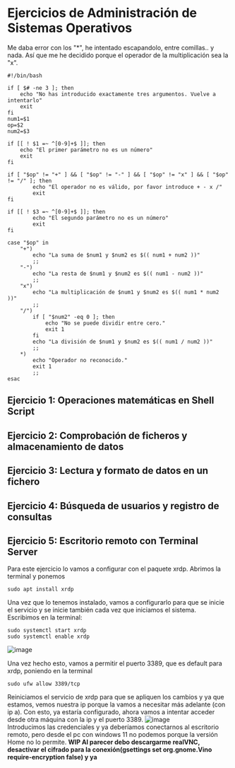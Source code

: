 # Ejercicios de Administración de Sistemas Operativos
Me daba error con los "*", he intentado escapandolo, entre comillas.. y nada. Así que me he decidido porque el operador de la multiplicación sea la "x".
~~~
#!/bin/bash

if [ $# -ne 3 ]; then
	echo "No has introducido exactamente tres argumentos. Vuelve a intentarlo" 
	exit
fi
num1=$1
op=$2
num2=$3

if [[ ! $1 =~ ^[0-9]+$ ]]; then
	echo "El primer parámetro no es un número"
	exit
fi

if [ "$op" != "+" ] && [ "$op" != "-" ] && [ "$op" != "x" ] && [ "$op" != "/" ]; then
        echo "El operador no es válido, por favor introduce + - x /"
        exit
fi

if [[ ! $3 =~ ^[0-9]+$ ]]; then
        echo "El segundo parámetro no es un número"
        exit
fi

case "$op" in
    "+")
        echo "La suma de $num1 y $num2 es $(( num1 + num2 ))"
        ;;
    "-")
        echo "La resta de $num1 y $num2 es $(( num1 - num2 ))"
        ;;
    "x")
        echo "La multiplicación de $num1 y $num2 es $(( num1 * num2 ))"
        ;;
    "/")
        if [ "$num2" -eq 0 ]; then
            echo "No se puede dividir entre cero."
            exit 1
        fi
        echo "La división de $num1 y $num2 es $(( num1 / num2 ))"
        ;;
    *)
        echo "Operador no reconocido."
        exit 1
        ;;
esac
~~~

## Ejercicio 1: Operaciones matemáticas en Shell Script

## Ejercicio 2: Comprobación de ficheros y almacenamiento de datos

## Ejercicio 3: Lectura y formato de datos en un fichero

## Ejercicio 4: Búsqueda de usuarios y registro de consultas

## Ejercicio 5: Escritorio remoto con Terminal Server

Para este ejercicio lo vamos a configurar con el paquete xrdp. Abrimos la terminal y ponemos 
~~~
sudo apt install xrdp
~~~
Una vez que lo tenemos instalado, vamos a configurarlo para que se inicie el servicio y se inicie también cada vez que iniciamos el sistema. Escribimos en la terminal: 
~~~
sudo systemctl start xrdp
sudo systemctl enable xrdp
~~~  
![image](https://github.com/user-attachments/assets/b3915665-fa96-408f-b295-c6a386d9b009)  

Una vez hecho esto, vamos a permitir el puerto 3389, que es default para xrdp, poniendo en la terminal 
~~~
sudo ufw allow 3389/tcp
~~~ 
Reiniciamos el servicio de xrdp para que se apliquen los cambios y ya que estamos, vemos nuestra ip porque la vamos a necesitar más adelante (con ip a). Con esto, ya estaría configurado, ahora vamos a intentar acceder desde otra máquina con la ip y el puerto 3389.
![image](https://github.com/user-attachments/assets/7409f3d6-02b2-485f-bcc6-671d7957a7c5)  
Introducimos las credenciales y ya deberíamos conectarnos al escritorio remoto, pero desde el pc con windows 11 no podemos porque la versión Home no lo permite. 
**WIP Al parecer debo descargarme realVNC, desactivar el cifrado para la conexión(gsettings set org.gnome.Vino require-encryption false) y ya**

